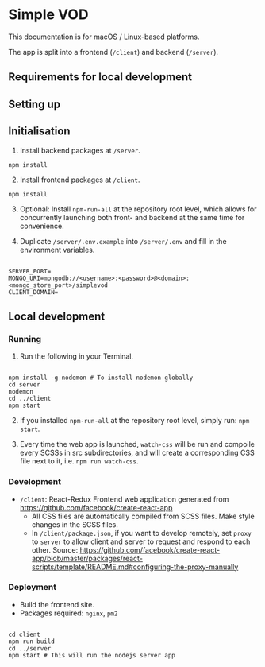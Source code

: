 # Simple VOD

This documentation is for macOS / Linux-based platforms.

The app is split into a frontend (`/client`) and backend (`/server`).

## Requirements for local development

## Setting up

## Initialisation ##

1. Install backend packages at `/server`.
```
npm install
```
2. Install frontend packages at `/client`.
```
npm install
```
3. Optional: Install `npm-run-all` at the repository root level, which allows for concurrently launching both front- and backend at the same time for convenience.

4. Duplicate `/server/.env.example` into `/server/.env` and fill in the environment variables.

```shell

SERVER_PORT=
MONGO_URI=mongodb://<username>:<password>@<domain>:<mongo_store_port>/simplevod
CLIENT_DOMAIN=

```

## Local development ##

### Running

1. Run the following in your Terminal.

```shell

npm install -g nodemon # To install nodemon globally
cd server
nodemon
cd ../client
npm start

```

2. If you installed `npm-run-all` at the repository root level, simply run: `npm start`.

3. Every time the web app is launched, `watch-css` will be run and compoile every SCSSs in src subdirectories, and will create a corresponding CSS file next to it, i.e. `npm run watch-css`.

### Development

- `/client`: React-Redux Frontend web application generated from https://github.com/facebook/create-react-app
  - All CSS files are automatically compiled from SCSS files. Make style changes in the SCSS files.
  - In `/client/package.json`, if you want to develop remotely, set `proxy` to `server` to allow client and server to request and respond to each other. Source: https://github.com/facebook/create-react-app/blob/master/packages/react-scripts/template/README.md#configuring-the-proxy-manually

### Deployment

- Build the frontend site.
- Packages required: `nginx`, `pm2`

```shell

cd client
npm run build
cd ../server
npm start # This will run the nodejs server app

```
